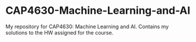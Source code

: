 # CAP4630-Machine-Learning-and-AI
My repository for CAP4630: Machine Learning and AI. Contains my solutions to the HW assigned for the course.
